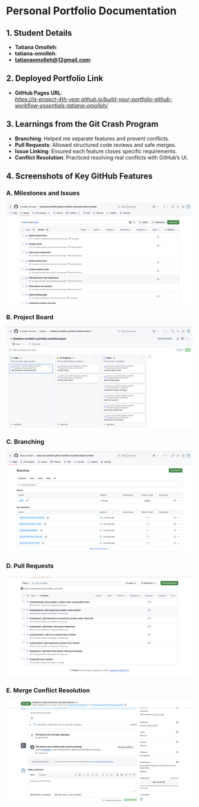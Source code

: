 # Personal Portfolio Documentation

## 1. Student Details

- **Tatiana Omolleh**:
- **tatiana-omolleh**:
- **tatianaomolleh@12gmail.com**:

## 2. Deployed Portfolio Link

- **GitHub Pages URL**:  
  _https://is-project-4th-year.github.io/build-your-portfolio-github-workflow-essentials-tatiana-omolleh/_

## 3. Learnings from the Git Crash Program

- **Branching**: Helped me separate features and prevent conflicts.
- **Pull Requests**: Allowed structured code reviews and safe merges.
- **Issue Linking**: Ensured each feature closes specific requirements.
- **Conflict Resolution**: Practiced resolving real conflicts with GitHub’s UI.

## 4. Screenshots of Key GitHub Features

### A. Milestones and Issues
![Milestones and Issues](images/milestones.png)

### B. Project Board
![Project Board](images/project-board.png)

### C. Branching
![Branching](images/branches.png)

### D. Pull Requests
![Pull Request](images/pull-request.png)

### E. Merge Conflict Resolution
![Merge Conflict Resolution](images/merge-conflict.png)

